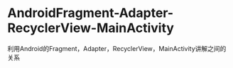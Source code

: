 # AndroidFragment-Adapter-RecyclerView-MainActivity
利用Android的Fragment，Adapter，RecyclerView，MainActivity讲解之间的关系
